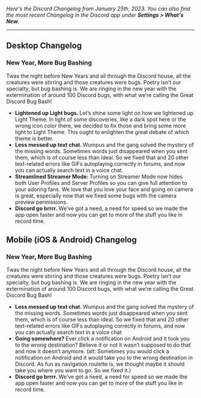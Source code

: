 <div class="column-4 w-col w-col-8 w-col-stack">
    <div id="heading-1" class="rich-wrapper">
        <div class="blog-post-content w-richtext">
            <p><em>Here's the Discord Changelog from January 25th, 2023. You can also find the most recent Changelog in the Discord app under </em><strong><em>Settings &gt; What's New</em></strong><em>.</em></p>
            <div class="w-embed">
                <hr class="hr-style">
            </div>
            <h2>Desktop Changelog</h2>
            <h3><strong>New Year, More Bug Bashing</strong></h3>
            <p><strong>‍</strong>Twas the night before New Years and all through the Discord house, all the creatures were stirring and those creatures were bugs. Poetry isn’t our specialty, but bug bashing is. We are ringing in the new year with the extermination of around 100 Discord bugs, with what we’re calling the Great Discord Bug Bash!</p>
            <ul role="list">
                <li>‍<strong>Lightened up Light bugs. </strong>Let’s shine some light on how we lightened up Light Theme. In light of some discoveries, like a dark spot here or the wrong icon color there, we decided to fix those and bring some more light to Light Theme. This ought to enlighten the great debate of which theme is better.&nbsp;<strong>‍</strong></li>
                <li><strong>Less messed up text chat. </strong>Wumpus and the gang solved the mystery of the missing words. Sometimes words just disappeared when you sent them, which is of course less than ideal. So we fixed that and 20 other text-related errors like GIFs autoplaying correctly in forums, and now you can actually search text in a voice chat.</li>
                <li>‍<strong>Streamlined Streamer Mode: </strong>Turning on Streamer Mode now hides both User Profiles and Server Profiles so you can give full attention to your adoring fans. We love that you love your face and going on camera is great, especially now that we fixed some bugs with the camera preview permissions.</li>
                <li>‍<strong>Discord go brrrr.</strong> We’ve got a need, a need for speed so we made the app open faster and now you can get to more of the stuff you like in record time.&nbsp;</li>
            </ul>
        </div>
    </div>
    <div class="btn-wrapper w-condition-invisible"><a href="#" class="btn-blog w-dyn-bind-empty w-button"></a></div>
    <div id="heading-2" class="rich-wrapper">
        <div class="blog-post-content w-richtext">
            <h2>Mobile (iOS &amp; Android) Changelog</h2>
            <h3><strong>New Year, More Bug Bashing<br></strong></h3>
            <p>Twas the night before New Years and all through the Discord house, all the creatures were stirring and those creatures were bugs. Poetry isn’t our specialty, but bug bashing is. We are ringing in the new year with the extermination of around 100 Discord bugs, with what we’re calling the Great Discord Bug Bash!</p>
            <ul role="list">
                <li>‍<strong>Less messed up text chat. </strong>Wumpus and the gang solved the mystery of the missing words. Sometimes words just disappeared when you sent them, which is of course less than ideal. So we fixed that and 20 other text-related errors like GIFs autoplaying correctly in forums, and now you can actually search text in a voice chat</li>
                <li><strong>Going somewhere? </strong>Ever click a notification on Android and it took you to the wrong destination? Believe it or not it wasn’t supposed to do that and now it doesn’t anymore. (alt: Sometimes you would click a notification on Android and it would take you to the wrong destination in Discord. As fun as navigation roulette is, we thought maybe it should take you where you want to go. So we fixed it.)<br></li>
                <li><strong>Discord go brrrr.</strong> We’ve got a need, a need for speed so we made the app open faster and now you can get to more of the stuff you like in record time.</li>
            </ul>
        </div>
    </div>
    <div id="heading-3" class="rich-wrapper">
        <div class="blog-post-content w-dyn-bind-empty w-richtext"></div>
    </div>
    <div id="heading-4" class="rich-wrapper">
        <div class="blog-post-content w-dyn-bind-empty w-richtext"></div>
    </div>
    <div id="heading-5" class="rich-wrapper">
        <div class="blog-post-content w-dyn-bind-empty w-richtext"></div>
    </div>
    <div id="heading-6" class="rich-wrapper">
        <div class="blog-post-content w-dyn-bind-empty w-richtext"></div>
    </div>
    <div id="heading-7" class="rich-wrapper">
        <div class="blog-post-content w-dyn-bind-empty w-richtext"></div>
    </div>
    <div id="heading-8" class="rich-wrapper">
        <div class="blog-post-content w-dyn-bind-empty w-richtext"></div>
    </div>
    <div id="heading-9" class="rich-wrapper">
        <div class="blog-post-content w-dyn-bind-empty w-richtext"></div>
    </div>
    <div id="heading-10" class="rich-wrapper">
        <div class="blog-post-content w-dyn-bind-empty w-richtext"></div>
    </div>
</div>